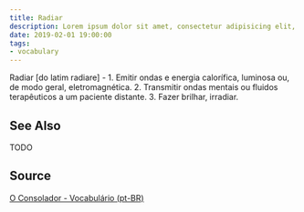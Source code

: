 ```yaml
---
title: Radiar
description: Lorem ipsum dolor sit amet, consectetur adipisicing elit, sed do eiusmod tempor incididunt ut labore et dolore magna aliqua.  TODO
date: 2019-02-01 19:00:00
tags:
- vocabulary
---
```


Radiar [do latim radiare] - 1. Emitir ondas e energia calorífica, luminosa ou, de modo geral, eletromagnética. 2. Transmitir ondas mentais ou fluidos terapêuticos a um paciente distante. 3. Fazer brilhar, irradiar.

## See Also
TODO

## Source
[O Consolador - Vocabulário (pt-BR)](http://www.oconsolador.com.br/linkfixo/vocabulario/principal.html)
